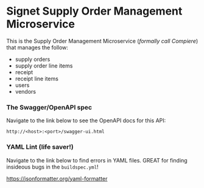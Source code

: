# Signet Supply Order Management Microservice

This is the Supply Order Management Microservice (*formally call Compiere*) that manages the follow:
 * supply orders
 * supply order line items
 * receipt
 * receipt line items
 * users
 * vendors

### The Swagger/OpenAPI spec

Navigate to the link below to see the OpenAPI docs for this API:

`http://<host>:<port>/swagger-ui.html`

### YAML Lint (life saver!)
Navigate to the link below to find errors in YAML files.  GREAT for finding insideous bugs in the `buildspec.yml`!

https://jsonformatter.org/yaml-formatter
